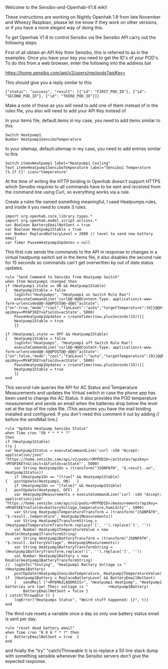 Welcome to the Sensibo-and-Openhab-V1.8 wiki!

These instructions are working on Nightly Openhab 1.8 from late November and Wheezy Raspbian, please let me know if they work on other versions, or if you have a more elegant way of doing this.

To get Openhab V1.8 to control Sensibo via the Sensibo API carry out the following steps.

First of all obtain an API Key from Sensibo, this is referred to as <APIKEY> in the examples. Once you have your key you need to get the ID's of your POD's. To do this from a web browser, enter the following into the address bar

https://home.sensibo.com/api/v2/users/me/pods?apiKey=<APIKEY>

This should give you a reply similar to this

    {"status": "success", "result": [{"id": "FIRST_POD_ID"}, {"id": "SECOND_POD_ID"}, {"id": "THIRD_POD_ID"}]}

Make a note of these as you will need to add one of them instead of <MYPODID> in the rules file, you also will need to add your API Key instead of <MYAPIKEY>

In your items file, default.items in my case, you need to add items similar to this

    Switch Heatpump1
    Number Heatpump1SensiboTemperature

In your sitemap, default.sitemap in my case, you need to add entries similar to this

    Switch item=Heatpump1 label="Heatpump1 Cooling"
    Text item=Heatpump1SensiboTemperature label="Sensibo1 Temperature [%.1f C]" icon="temperature"

At the time of writing the HTTP binding in Openhab doesn't support HTTPS which Sensibo requires to all commands have to be sent and received from the command line using Curl, so everything works via a rule.

Create a rules file named something meaningful, I used Heatpumps.rules, and inside it you need to create 3 rules.

    import org.openhab.core.library.types.*
    import org.openhab.model.script.actions.*
    var Boolean BatteryEmailNotSent = true
    var Boolean Heatpump1Stable = true
    var Number ReplaceBatteryLevel = 2800 // level to send new battery email
    var Timer PauseHeatpump1Updates = null

This first rule sends the commands to the API in response to changes in a virtual heatpump switch set in the items file, it also disables the second rule for 15 seconds so commands can't get overwritten by out of date status updates.

    rule "Send Command to Sensibo from Heatpump Switch"
    when Item Heatpump1 changed then
    if (Heatpump1.state == ON && Heatpump1Stable)
    {   Heatpump1Stable = false
	    logInfo("Heatpumps", "Heatpump1 on Switch Rule Ran")
	    executeCommandLine('curl@@-H@@Content-Type: application/x-www-form-urlencoded@@-X@@POST@@-d@@{"acState":    {"on":true,"mode":"cool","fanLevel":"auto","targetTemperature":19}}@@https://home.sensibo.com/api/v2/pods/<MYPODID>/acStates?apiKey=<MYAPIKEY>&fields=acState', 5000)
    	PauseHeatpump1Updates = createTimer(now.plusSeconds(15))[|
    	Heatpump1Stable = true
    	]}
    	
    if (Heatpump1.state == OFF && Heatpump1Stable)
    {	Heatpump1Stable = false
    	logInfo("Heatpumps", "Heatpump1 off Switch Rule Ran")
    	executeCommandLine('curl@@-H@@Content-Type: application/x-www-form-urlencoded@@-X@@POST@@-d@@{"acState":{"on":false,"mode":"cool","fanLevel":"auto","targetTemperature":19}}@@https://home.sensibo.com/api/v2/pods/<MYPODID>/acStates?apiKey=<MYAPIKEY>&fields=acState', 5000)
    	PauseHeatpump1Updates = createTimer(now.plusSeconds(15))[|
    	Heatpump1Stable = true
    	]}
    end

This second rule queries the API for AC Status and Temperature Measurements and updates the Virtual switch in case the phone app has been used to change the AC Status. It also provides the POD temperature measurement and sends an email when the batteries drop below the level set at the top of the rules file. (This assumes you have the mail binding installed and configured. If you don't need this comment it out by adding // before the sendMail line.)

    rule "Update Heatpump Sensibo Status"
    when Time cron "50 * * * * ?"
    then
    if (Heatpump1Stable)
    try {
    var Heatpump1Status = executeCommandLine('curl -sSH "Accept: application/json"     "https://home.sensibo.com/api/v2/pods/<MYPODID>/acStates?apiKey=<MYAPIKEY>&limit=1&fields=acState"', 5000)
    	var String Heatpump1On = (transform("JSONPATH", "$.result..on", Heatpump1Status))
    	if (Heatpump1On == "[true]" && Heatpump1Stable)
    {	postUpdate(Heatpump1, ON)	}	
    	if (Heatpump1On == "[false]" && Heatpump1Stable)
    {	postUpdate(Heatpump1, OFF)	}	
    	var Heatpump1Measurements = executeCommandLine('curl -sSH "Accept: application/json"     "https://home.sensibo.com/api/v2/pods/<MYPODID>/measurements?apiKey=<MYAPIKEY>&fields=batteryVoltage,temperature,humidity"', 5000)
    	var String Heatpump1TemperatureTransform = (transform("JSONPATH", "$.result..temperature", Heatpump1Measurements))
    	var String Heatpump1TransformString = (Heatpump1TemperatureTransform.replace('[', '').replace(']', ''))
    	val Number Heatpump1TemperatureValue = new Double(Heatpump1TransformString)
    	var String Heatpump1BatteryTransform = (transform("JSONPATH", "$.result..batteryVoltage", Heatpump1Measurements))
    	var String Heatpump1BatteryTransformString = (Heatpump1BatteryTransform.replace('[', '').replace(']', ''))
    	val Number Heatpump1Battery = new Double(Heatpump1BatteryTransformString)
    //	logInfo("Testing", "Heatpump1 Battery Voltage is " +Heatpump1Battery)
    	postUpdate(Heatpump1SensiboTemperature, Heatpump1TemperatureValue)
    if	(Heatpump1Battery < ReplaceBatteryLevel && BatteryEmailNotSent)
        {	sendMail ("<MYEMAILADDRESS>", "Heatpump1 Heatpump", "Heatpump1 batteries are low! Their voltage is "         +Heatpump1Battery)
    		BatteryEmailNotSent = false	}
    } catch(Throwable t) {
    	logError("Heatpumps Status", "Weird stuff happened: {}", t)}
    end

The third rule resets a variable once a day so only one battery status email is sent per day.

    rule "reset dead battery email"
    when Time cron "0 0 6 * * ?" then
    {	BatteryEmailNotSent = true	}
    end

and finally the "try" "catch(Throwable t) is to replace a 50 line stack dump with something sensible whenever the Sensibo servers don't give the expected response.

